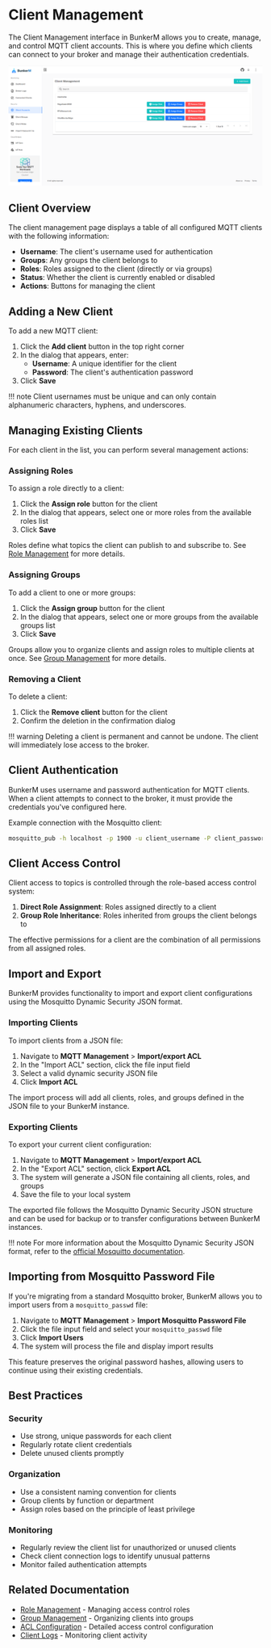 # Client Management

The Client Management interface in BunkerM allows you to create, manage, and control MQTT client accounts. This is where you define which clients can connect to your broker and manage their authentication credentials.

![Client Management](../assets/images/dynamic-security.png)

## Client Overview

The client management page displays a table of all configured MQTT clients with the following information:

- **Username**: The client's username used for authentication
- **Groups**: Any groups the client belongs to
- **Roles**: Roles assigned to the client (directly or via groups)
- **Status**: Whether the client is currently enabled or disabled
- **Actions**: Buttons for managing the client

## Adding a New Client

To add a new MQTT client:

1. Click the **Add client** button in the top right corner
2. In the dialog that appears, enter:
   - **Username**: A unique identifier for the client
   - **Password**: The client's authentication password
3. Click **Save**

!!! note
    Client usernames must be unique and can only contain alphanumeric characters, hyphens, and underscores.

## Managing Existing Clients

For each client in the list, you can perform several management actions:

### Assigning Roles

To assign a role directly to a client:

1. Click the **Assign role** button for the client
2. In the dialog that appears, select one or more roles from the available roles list
3. Click **Save**

Roles define what topics the client can publish to and subscribe to. See [Role Management](role-management.md) for more details.

### Assigning Groups

To add a client to one or more groups:

1. Click the **Assign group** button for the client
2. In the dialog that appears, select one or more groups from the available groups list
3. Click **Save**

Groups allow you to organize clients and assign roles to multiple clients at once. See [Group Management](group-management.md) for more details.

### Removing a Client

To delete a client:

1. Click the **Remove client** button for the client
2. Confirm the deletion in the confirmation dialog

!!! warning
    Deleting a client is permanent and cannot be undone. The client will immediately lose access to the broker.

## Client Authentication

BunkerM uses username and password authentication for MQTT clients. When a client attempts to connect to the broker, it must provide the credentials you've configured here.

Example connection with the Mosquitto client:

```bash
mosquitto_pub -h localhost -p 1900 -u client_username -P client_password -t test/topic -m "Hello"
```

## Client Access Control

Client access to topics is controlled through the role-based access control system:

1. **Direct Role Assignment**: Roles assigned directly to a client
2. **Group Role Inheritance**: Roles inherited from groups the client belongs to

The effective permissions for a client are the combination of all permissions from all assigned roles.

## Import and Export

BunkerM provides functionality to import and export client configurations using the Mosquitto Dynamic Security JSON format.

### Importing Clients

To import clients from a JSON file:

1. Navigate to **MQTT Management** > **Import/export ACL**
2. In the "Import ACL" section, click the file input field
3. Select a valid dynamic security JSON file
4. Click **Import ACL**

The import process will add all clients, roles, and groups defined in the JSON file to your BunkerM instance.

### Exporting Clients

To export your current client configuration:

1. Navigate to **MQTT Management** > **Import/export ACL**
2. In the "Export ACL" section, click **Export ACL**
3. The system will generate a JSON file containing all clients, roles, and groups
4. Save the file to your local system

The exported file follows the Mosquitto Dynamic Security JSON structure and can be used for backup or to transfer configurations between BunkerM instances.

!!! note
    For more information about the Mosquitto Dynamic Security JSON format, refer to the [official Mosquitto documentation](https://github.com/eclipse-mosquitto/mosquitto/blob/master/test/broker/dynamic-security-init.json).

## Importing from Mosquitto Password File

If you're migrating from a standard Mosquitto broker, BunkerM allows you to import users from a `mosquitto_passwd` file:

1. Navigate to **MQTT Management** > **Import Mosquitto Password File**
2. Click the file input field and select your `mosquitto_passwd` file
3. Click **Import Users**
4. The system will process the file and display import results

This feature preserves the original password hashes, allowing users to continue using their existing credentials.

## Best Practices

### Security

- Use strong, unique passwords for each client
- Regularly rotate client credentials
- Delete unused clients promptly

### Organization

- Use a consistent naming convention for clients
- Group clients by function or department
- Assign roles based on the principle of least privilege

### Monitoring

- Regularly review the client list for unauthorized or unused clients
- Check client connection logs to identify unusual patterns
- Monitor failed authentication attempts

## Related Documentation

- [Role Management](role-management.md) - Managing access control roles
- [Group Management](group-management.md) - Organizing clients into groups
- [ACL Configuration](acl-configuration.md) - Detailed access control configuration
- [Client Logs](../monitoring/client-logs.md) - Monitoring client activity 